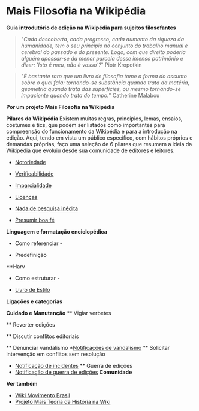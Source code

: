# Mais Filosofia na Wikipédia
**Guia introdutório de edição na Wikipédia para sujeitos filosofantes**
>"_Cada descoberta, cada progresso, cada aumento da riqueza da humanidade, tem o seu princípio no conjunto do trabalho manual e cerebral do passado e do presente. Logo, com que direito poderia alguém apossar-se da menor parcela desse imenso patrimônio e dizer: 'Isto é meu, não é vosso'?_"
Piotr Kropotkin

>"_É bastante raro que um livro de filosofia tome a forma do assunto sobre o qual fala: tornando-se substância quando trata da matéria, geometria quando trata das superfícies, ou mesmo tornando-se impaciente quando trata do tempo._" Catherine Malabou

**Por um projeto Mais Filosofia na Wikipédia**

**Pilares da Wikipédia**
Existem muitas regras, princípios, lemas, ensaios, costumes e tics, que podem ser listados como importantes para compreensão do funcionamento da Wikipédia e para a introdução na edição. Aqui, tendo em vista um público específico, com hábitos próprios e demandas próprias, faço uma seleção de 6 pilares que resumem a ideia da Wikipédia que evoluiu desde sua comunidade de editores e leitores.

- [Notoriedade](https://pt.wikipedia.org/wiki/Wikip%C3%A9dia:Crit%C3%A9rios_de_notoriedade)

- [Verificabilidade](https://pt.wikipedia.org/wiki/Wikip%C3%A9dia:Verificabilidade)

- [Imparcialidade](https://pt.wikipedia.org/wiki/Wikip%C3%A9dia:Princ%C3%ADpio_da_imparcialidade)

- [Licenças](https://pt.wikipedia.org/wiki/Wikip%C3%A9dia:Direitos_de_autor)

- [Nada de pesquisa inédita](https://pt.wikipedia.org/wiki/Wikip%C3%A9dia:Nada_de_pesquisa_in%C3%A9dita)

- [Presumir boa fé](https://pt.wikipedia.org/wiki/Wikip%C3%A9dia:Presumir_a_boa-f%C3%A9)

**Linguagem e formatação enciclopédica**

- Como referenciar -
* Predefinição

**Harv

- Como estruturar -
* [Livro de Estilo](https://pt.wikipedia.org/wiki/Wikip%C3%A9dia:Livro_de_estilo)

**Ligações e categorias**

**Cuidado e Manutenção**
** Vigiar verbetes

** Reverter edições

** Discutir conflitos editoriais

** Denunciar vandalismo
*[Notificações de vandalismo](https://pt.wikipedia.org/wiki/Wikip%C3%A9dia:Pedidos/Notifica%C3%A7%C3%B5es_de_vandalismo)
** Solicitar intervenção em conflitos sem resolução 
* [Notificação de incidentes](https://pt.wikipedia.org/wiki/Wikip%C3%A9dia:Pedidos/Notifica%C3%A7%C3%A3o_de_incidentes)
** Guerra de edições
* [Notificação de guerra de edições](https://pt.wikipedia.org/wiki/Wikip%C3%A9dia:Pedidos/Guerras_de_edi%C3%A7%C3%A3o)
__Comunidade__

**Ver também**
- [Wiki Movimento Brasil](https://wmnobrasil.org/)
- [Projeto Mais Teoria da História na Wiki](https://pt.wikipedia.org/wiki/Wikip%C3%A9dia:Projeto_Mais_Teoria_da_Hist%C3%B3ria_na_Wiki)
